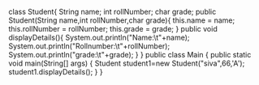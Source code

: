 class Student{
    String name;
    int rollNumber;
    char grade;
    public Student(String name,int rollNumber,char grade){
        this.name = name;
        this.rollNumber = rollNumber;
        this.grade = grade;
    }
    public void displayDetails(){
        System.out.println("Name:\t"+name);
        System.out.println("Rollnumber:\t"+rollNumber);
        System.out.println("grade:\t"+grade);
    }
}
public class Main {
    public static void main(String[] args) {
    Student student1=new Student("siva",66,'A');
        student1.displayDetails();
    }
}
